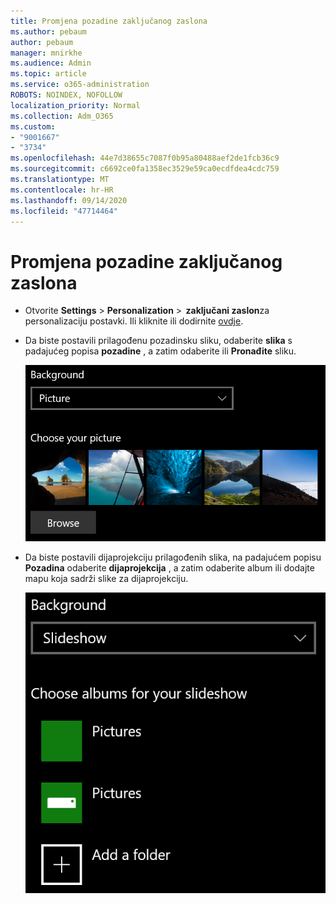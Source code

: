 ```yaml
---
title: Promjena pozadine zaključanog zaslona
ms.author: pebaum
author: pebaum
manager: mnirkhe
ms.audience: Admin
ms.topic: article
ms.service: o365-administration
ROBOTS: NOINDEX, NOFOLLOW
localization_priority: Normal
ms.collection: Adm_O365
ms.custom:
- "9001667"
- "3734"
ms.openlocfilehash: 44e7d38655c7087f0b95a80488aef2de1fcb36c9
ms.sourcegitcommit: c6692ce0fa1358ec3529e59ca0ecdfdea4cdc759
ms.translationtype: MT
ms.contentlocale: hr-HR
ms.lasthandoff: 09/14/2020
ms.locfileid: "47714464"
---
```

# <a name="change-your-lock-screen-background"></a>Promjena pozadine zaključanog zaslona

- Otvorite **Settings**  >  **Personalization**  >  **zaključani zaslon**za personalizaciju postavki. Ili kliknite ili dodirnite [ovdje](ms-settings:lockscreen?activationSource=GetHelp).

- Da biste postavili prilagođenu pozadinsku sliku, odaberite **slika** s padajućeg popisa **pozadine** , a zatim odaberite ili **Pronađite** sliku.

  ![Postavljanje prilagođene pozadinske slike.](media/set-custom-background-pic.png)

- Da biste postavili dijaprojekciju prilagođenih slika, na padajućem popisu **Pozadina** odaberite **dijaprojekcija** , a zatim odaberite album ili dodajte mapu koja sadrži slike za dijaprojekciju.

  ![Postavite dijaprojekciju prilagođenih slika.](media/set-up-slideshow-background.png)

